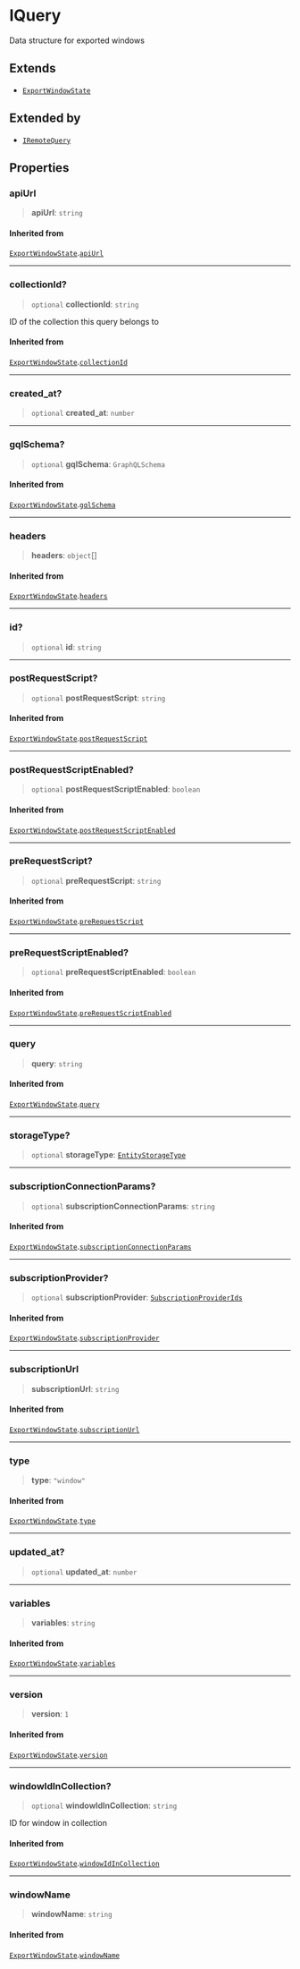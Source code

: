 # IQuery

Data structure for exported windows

## Extends

- [`ExportWindowState`](../../window.interfaces/interfaces/ExportWindowState.md)

## Extended by

- [`IRemoteQuery`](IRemoteQuery.md)

## Properties

### apiUrl

> **apiUrl**: `string`

#### Inherited from

[`ExportWindowState`](../../window.interfaces/interfaces/ExportWindowState.md).[`apiUrl`](../../window.interfaces/interfaces/ExportWindowState.md#apiurl)

***

### collectionId?

> `optional` **collectionId**: `string`

ID of the collection this query belongs to

#### Inherited from

[`ExportWindowState`](../../window.interfaces/interfaces/ExportWindowState.md).[`collectionId`](../../window.interfaces/interfaces/ExportWindowState.md#collectionid)

***

### created\_at?

> `optional` **created\_at**: `number`

***

### gqlSchema?

> `optional` **gqlSchema**: `GraphQLSchema`

#### Inherited from

[`ExportWindowState`](../../window.interfaces/interfaces/ExportWindowState.md).[`gqlSchema`](../../window.interfaces/interfaces/ExportWindowState.md#gqlschema)

***

### headers

> **headers**: `object`[]

#### Inherited from

[`ExportWindowState`](../../window.interfaces/interfaces/ExportWindowState.md).[`headers`](../../window.interfaces/interfaces/ExportWindowState.md#headers)

***

### id?

> `optional` **id**: `string`

***

### postRequestScript?

> `optional` **postRequestScript**: `string`

#### Inherited from

[`ExportWindowState`](../../window.interfaces/interfaces/ExportWindowState.md).[`postRequestScript`](../../window.interfaces/interfaces/ExportWindowState.md#postrequestscript)

***

### postRequestScriptEnabled?

> `optional` **postRequestScriptEnabled**: `boolean`

#### Inherited from

[`ExportWindowState`](../../window.interfaces/interfaces/ExportWindowState.md).[`postRequestScriptEnabled`](../../window.interfaces/interfaces/ExportWindowState.md#postrequestscriptenabled)

***

### preRequestScript?

> `optional` **preRequestScript**: `string`

#### Inherited from

[`ExportWindowState`](../../window.interfaces/interfaces/ExportWindowState.md).[`preRequestScript`](../../window.interfaces/interfaces/ExportWindowState.md#prerequestscript)

***

### preRequestScriptEnabled?

> `optional` **preRequestScriptEnabled**: `boolean`

#### Inherited from

[`ExportWindowState`](../../window.interfaces/interfaces/ExportWindowState.md).[`preRequestScriptEnabled`](../../window.interfaces/interfaces/ExportWindowState.md#prerequestscriptenabled)

***

### query

> **query**: `string`

#### Inherited from

[`ExportWindowState`](../../window.interfaces/interfaces/ExportWindowState.md).[`query`](../../window.interfaces/interfaces/ExportWindowState.md#query)

***

### storageType?

> `optional` **storageType**: [`EntityStorageType`](../type-aliases/EntityStorageType.md)

***

### subscriptionConnectionParams?

> `optional` **subscriptionConnectionParams**: `string`

#### Inherited from

[`ExportWindowState`](../../window.interfaces/interfaces/ExportWindowState.md).[`subscriptionConnectionParams`](../../window.interfaces/interfaces/ExportWindowState.md#subscriptionconnectionparams)

***

### subscriptionProvider?

> `optional` **subscriptionProvider**: [`SubscriptionProviderIds`](../../../../subscriptions/type-aliases/SubscriptionProviderIds.md)

#### Inherited from

[`ExportWindowState`](../../window.interfaces/interfaces/ExportWindowState.md).[`subscriptionProvider`](../../window.interfaces/interfaces/ExportWindowState.md#subscriptionprovider)

***

### subscriptionUrl

> **subscriptionUrl**: `string`

#### Inherited from

[`ExportWindowState`](../../window.interfaces/interfaces/ExportWindowState.md).[`subscriptionUrl`](../../window.interfaces/interfaces/ExportWindowState.md#subscriptionurl)

***

### type

> **type**: `"window"`

#### Inherited from

[`ExportWindowState`](../../window.interfaces/interfaces/ExportWindowState.md).[`type`](../../window.interfaces/interfaces/ExportWindowState.md#type)

***

### updated\_at?

> `optional` **updated\_at**: `number`

***

### variables

> **variables**: `string`

#### Inherited from

[`ExportWindowState`](../../window.interfaces/interfaces/ExportWindowState.md).[`variables`](../../window.interfaces/interfaces/ExportWindowState.md#variables)

***

### version

> **version**: `1`

#### Inherited from

[`ExportWindowState`](../../window.interfaces/interfaces/ExportWindowState.md).[`version`](../../window.interfaces/interfaces/ExportWindowState.md#version)

***

### windowIdInCollection?

> `optional` **windowIdInCollection**: `string`

ID for window in collection

#### Inherited from

[`ExportWindowState`](../../window.interfaces/interfaces/ExportWindowState.md).[`windowIdInCollection`](../../window.interfaces/interfaces/ExportWindowState.md#windowidincollection)

***

### windowName

> **windowName**: `string`

#### Inherited from

[`ExportWindowState`](../../window.interfaces/interfaces/ExportWindowState.md).[`windowName`](../../window.interfaces/interfaces/ExportWindowState.md#windowname)
